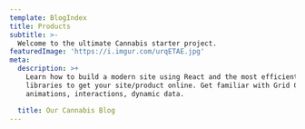 ```yaml
---
template: BlogIndex
title: Products
subtitle: >-
  Welcome to the ultimate Cannabis starter project.
featuredImage: 'https://i.imgur.com/urqETAE.jpg'
meta:
  description: >+
    Learn how to build a modern site using React and the most efficient
    libraries to get your site/product online. Get familiar with Grid CSS,
    animations, interactions, dynamic data.

  title: Our Cannabis Blog
---
```


